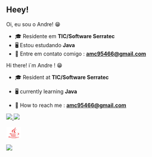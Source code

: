 ## Heey!

Oi, eu sou o Andre! 😁

- 🎓 Residente em **TIC/Software Serratec**
- 🖥 Estou estudando **Java**
- 📩 Entre em contato comigo : **amc95466@gmail.com**


Hi there! i´m Andre ! 😁

- 🎓 Resident at **TIC/Software Serratec**
- 🖥 currently learning **Java**
- 📩 How to reach me : **amc95466@gmail.com**

   <div>
 <a href="https://github.com/Andre-Maia-85">
 <img height="140em" src="https://github-readme-stats.vercel.app/api?username=Andre-Maia-85&show_icons=true&theme=codeSTACKr&include_all_commits=true&count_private=true"/>
  <img height="140em" src="https://github-readme-stats.vercel.app/api/top-langs/?username=Andre-Maia-85&layout=compact&langs_count=7&theme=codeSTACKr"/>
  </div> 
  


<div style="display: inline_block"><br>
  <img align="center" alt="Rafa-Js" height="30" width="40" src="https://raw.githubusercontent.com/devicons/devicon/master/icons/java/java-plain.svg">
  
</div><br>

<div>  
  <a href=https://www.linkedin.com/in/andre-maia-74b9a5162/" target="_blank"><img src="https://img.shields.io/badge/-LinkedIn-%230077B5?style=for-the-badge&logo=linkedin&logoColor=white" target="_blank"></a> 
  
</div>
